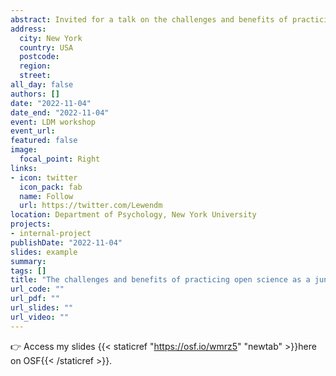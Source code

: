 ```yaml
---
abstract: Invited for a talk on the challenges and benefits of practicing open science as a junior researcher for the Lab for the Developing Mind at New York University.
address:
  city: New York
  country: USA
  postcode: 
  region: 
  street: 
all_day: false
authors: []
date: "2022-11-04"
date_end: "2022-11-04"
event: LDM workshop
event_url: 
featured: false
image:
  focal_point: Right
links:
- icon: twitter
  icon_pack: fab
  name: Follow
  url: https://twitter.com/Lewendm
location: Department of Psychology, New York University
projects:
- internal-project
publishDate: "2022-11-04"
slides: example
summary: 
tags: []
title: "The challenges and benefits of practicing open science as a junior researcher"
url_code: ""
url_pdf: ""
url_slides: ""
url_video: ""
---
```


👉 Access my slides {{< staticref "https://osf.io/wmrz5" "newtab" >}}here on OSF{{< /staticref >}}.

